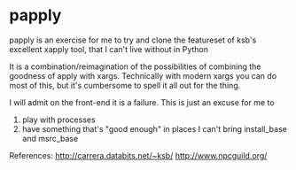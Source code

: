 # papply

papply is an exercise for me to try and clone the featureset of ksb's
excellent xapply tool, that I can't live without in Python

It is a combination/reimagination of the possibilities of combining the
goodness of apply with xargs.  Technically with modern xargs you can do
most of this, but it's cumbersome to spell it all out for the thing.

I will admit on the front-end it is a failure.  This is just an excuse
for me to

1. play with processes
2. have something that's "good enough" in places I can't bring
install_base and msrc_base


References:
http://carrera.databits.net/~ksb/
http://www.npcguild.org/
